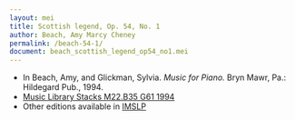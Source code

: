 ```yaml
---
layout: mei
title: Scottish legend, Op. 54, No. 1
author: Beach, Amy Marcy Cheney
permalink: /beach-54-1/
document: beach_scottish_legend_op54_no1.mei
---
```


- In Beach, Amy, and Glickman, Sylvia. *Music for Piano.* Bryn Mawr, Pa.: Hildegard Pub., 1994.
- <a href="https://tufts-primo.hosted.exlibrisgroup.com/permalink/f/bnf7qa/01TUN_ALMA21108441970003851">Music Library Stacks M22.B35 G61 1994</a>
- Other editions available in <a href="https://imslp.org/wiki/2_Piano_Pieces%2C_Op.54_(Beach%2C_Amy_Marcy)" target="_blank">IMSLP</a>
